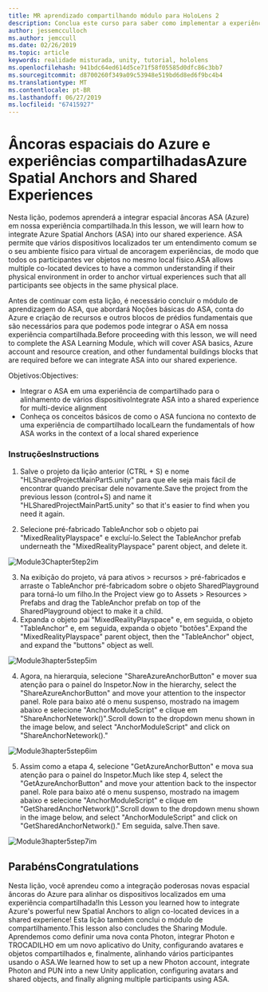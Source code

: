 ```yaml
---
title: MR aprendizado compartilhando módulo para HoloLens 2
description: Conclua este curso para saber como implementar a experiências compartilhadas com vários usuários dentro de um aplicativo de 2 HoloLens.
author: jessemcculloch
ms.author: jemccull
ms.date: 02/26/2019
ms.topic: article
keywords: realidade misturada, unity, tutorial, hololens
ms.openlocfilehash: 941bdc64ed614d5ce71f58f05585d0dfc86c3bb7
ms.sourcegitcommit: d8700260f349a09c53948e519bd6d8ed6f9bc4b4
ms.translationtype: MT
ms.contentlocale: pt-BR
ms.lasthandoff: 06/27/2019
ms.locfileid: "67415927"
---
```

# <a name="azure-spatial-anchors-and-shared-experiences"></a><span data-ttu-id="9dbb5-104">Âncoras espaciais do Azure e experiências compartilhadas</span><span class="sxs-lookup"><span data-stu-id="9dbb5-104">Azure Spatial Anchors and Shared Experiences</span></span>

<span data-ttu-id="9dbb5-105">Nesta lição, podemos aprenderá a integrar espacial âncoras ASA (Azure) em nossa experiência compartilhada.</span><span class="sxs-lookup"><span data-stu-id="9dbb5-105">In this lesson, we will learn how to integrate Azure Spatial Anchors (ASA) into our shared experience.</span></span> <span data-ttu-id="9dbb5-106">ASA permite que vários dispositivos localizados ter um entendimento comum se o seu ambiente físico para virtual de ancoragem experiências, de modo que todos os participantes ver objetos no mesmo local físico.</span><span class="sxs-lookup"><span data-stu-id="9dbb5-106">ASA allows multiple co-located devices to have a common understanding if their physical environment in order to anchor virtual experiences such that all participants see objects in the same physical place.</span></span>

<span data-ttu-id="9dbb5-107">Antes de continuar com esta lição, é necessário concluir o módulo de aprendizagem do ASA, que abordará Noções básicas do ASA, conta do Azure e criação de recursos e outros blocos de prédios fundamentais que são necessários para que podemos pode integrar o ASA em nossa experiência compartilhada.</span><span class="sxs-lookup"><span data-stu-id="9dbb5-107">Before proceeding with this lesson, we will need to complete the ASA Learning Module, which will cover ASA basics, Azure account and resource creation, and other fundamental buildings blocks that are required before we can integrate ASA into our shared experience.</span></span>

<span data-ttu-id="9dbb5-108">Objetivos:</span><span class="sxs-lookup"><span data-stu-id="9dbb5-108">Objectives:</span></span>

- <span data-ttu-id="9dbb5-109">Integrar o ASA em uma experiência de compartilhado para o alinhamento de vários dispositivo</span><span class="sxs-lookup"><span data-stu-id="9dbb5-109">Integrate ASA into a shared experience for multi-device alignment</span></span>
- <span data-ttu-id="9dbb5-110">Conheça os conceitos básicos de como o ASA funciona no contexto de uma experiência de compartilhado local</span><span class="sxs-lookup"><span data-stu-id="9dbb5-110">Learn the fundamentals of how ASA works in the context of a local shared experience</span></span>

### <a name="instructions"></a><span data-ttu-id="9dbb5-111">Instruções</span><span class="sxs-lookup"><span data-stu-id="9dbb5-111">Instructions</span></span>

1. <span data-ttu-id="9dbb5-112">Salve o projeto da lição anterior (CTRL + S) e nome "HLSharedProjectMainPart5.unity" para que ele seja mais fácil de encontrar quando precisar dele novamente.</span><span class="sxs-lookup"><span data-stu-id="9dbb5-112">Save the project from the previous lesson (control+S) and name it "HLSharedProjectMainPart5.unity" so that it's easier to find when you need it again.</span></span>

2. <span data-ttu-id="9dbb5-113">Selecione pré-fabricado TableAnchor sob o objeto pai "MixedRealityPlayspace" e excluí-lo.</span><span class="sxs-lookup"><span data-stu-id="9dbb5-113">Select the TableAnchor prefab underneath  the "MixedRealityPlayspace" parent object, and delete it.</span></span>

![Module3Chapter5tep2im](images/module3chapter5step2im.PNG)



3.  <span data-ttu-id="9dbb5-115">Na exibição do projeto, vá para ativos > recursos > pré-fabricados e arraste o TableAnchor pré-fabricadom sobre o objeto SharedPlayground para torná-lo um filho.</span><span class="sxs-lookup"><span data-stu-id="9dbb5-115">In the Project view go to Assets > Resources > Prefabs and drag the TableAnchor prefab on top of the SharedPlayground object to make it a child.</span></span>
4.  <span data-ttu-id="9dbb5-116">Expanda o objeto pai "MixedRealityPlayspace" e, em seguida, o objeto "TableAnchor" e, em seguida, expanda o objeto "botões".</span><span class="sxs-lookup"><span data-stu-id="9dbb5-116">Expand the "MixedRealityPlayspace" parent object, then the "TableAnchor" object, and expand the "buttons" object as well.</span></span> 

![Module3hapter5step5im](images/module3chapter5step5im.PNG)

4. <span data-ttu-id="9dbb5-118">Agora, na hierarquia, selecione "ShareAzureAnchorButton" e mover sua atenção para o painel do Inspetor.</span><span class="sxs-lookup"><span data-stu-id="9dbb5-118">Now in the hierarchy, select the "ShareAzureAnchorButton" and move your attention to the inspector panel.</span></span> <span data-ttu-id="9dbb5-119">Role para baixo até o menu suspenso, mostrado na imagem abaixo e selecione "AnchorModuleScript" e clique em "ShareAnchorNetework()".</span><span class="sxs-lookup"><span data-stu-id="9dbb5-119">Scroll down to the dropdown menu shown in the image below, and select "AnchorModuleScript" and click on "ShareAnchorNetework()."</span></span>

![Module3hapter5step6im](images/module3chapter5step6im.PNG)

5. <span data-ttu-id="9dbb5-121">Assim como a etapa 4, selecione "GetAzureAnchorButton" e mova sua atenção para o painel do Inspetor.</span><span class="sxs-lookup"><span data-stu-id="9dbb5-121">Much like step 4, select the "GetAzureAnchorButton" and move your attention back to the inspector panel.</span></span> <span data-ttu-id="9dbb5-122">Role para baixo até o menu suspenso, mostrado na imagem abaixo e selecione "AnchorModuleScript" e clique em "GetSharedAnchorNetwork()".</span><span class="sxs-lookup"><span data-stu-id="9dbb5-122">Scroll down to the dropdown menu shown in the image below, and select "AnchorModuleScript" and click on "GetSharedAnchorNetwork()."</span></span> <span data-ttu-id="9dbb5-123">Em seguida, salve.</span><span class="sxs-lookup"><span data-stu-id="9dbb5-123">Then save.</span></span>

![Module3hapter5step7im](images/module3chapter5step7im.PNG)




## <a name="congratulations"></a><span data-ttu-id="9dbb5-125">Parabéns</span><span class="sxs-lookup"><span data-stu-id="9dbb5-125">Congratulations</span></span>

<span data-ttu-id="9dbb5-126">Nesta lição, você aprendeu como a integração poderosas novas espacial âncoras do Azure para alinhar os dispositivos localizados em uma experiência compartilhada!</span><span class="sxs-lookup"><span data-stu-id="9dbb5-126">In this Lesson you learned how to integrate Azure's powerful new Spatial Anchors to align co-located devices in a shared experience!</span></span> <span data-ttu-id="9dbb5-127">Esta lição também conclui o módulo de compartilhamento.</span><span class="sxs-lookup"><span data-stu-id="9dbb5-127">This lesson also concludes the Sharing Module.</span></span> <span data-ttu-id="9dbb5-128">Aprendemos como definir uma nova conta Photon, integrar Photon e TROCADILHO em um novo aplicativo do Unity, configurando avatares e objetos compartilhados e, finalmente, alinhando vários participantes usando o ASA.</span><span class="sxs-lookup"><span data-stu-id="9dbb5-128">We learned how to set up a new Photon account, integrate Photon and PUN into a new Unity application, configuring avatars and shared objects, and finally aligning multiple participants using ASA.</span></span> 

